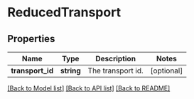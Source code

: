 # ReducedTransport

## Properties
Name | Type | Description | Notes
------------ | ------------- | ------------- | -------------
**transport_id** | **string** | The transport id. | [optional] 

[[Back to Model list]](../README.md#documentation-for-models) [[Back to API list]](../README.md#documentation-for-api-endpoints) [[Back to README]](../README.md)


